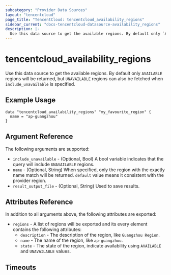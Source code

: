 ```yaml
---
subcategory: "Provider Data Sources"
layout: "tencentcloud"
page_title: "TencentCloud: tencentcloud_availability_regions"
sidebar_current: "docs-tencentcloud-datasource-availability_regions"
description: |-
  Use this data source to get the available regions. By default only `AVAILABLE` regions will be returned, but `UNAVAILABLE` regions can also be fetched when `include_unavailable` is specified.
---
```


# tencentcloud_availability_regions

Use this data source to get the available regions. By default only `AVAILABLE` regions will be returned, but `UNAVAILABLE` regions can also be fetched when `include_unavailable` is specified.

## Example Usage

```hcl
data "tencentcloud_availability_regions" "my_favourite_region" {
  name = "ap-guangzhou"
}
```

## Argument Reference

The following arguments are supported:

* `include_unavailable` - (Optional, Bool) A bool variable indicates that the query will include `UNAVAILABLE` regions.
* `name` - (Optional, String) When specified, only the region with the exactly name match will be returned. `default` value means it consistent with the provider region.
* `result_output_file` - (Optional, String) Used to save results.

## Attributes Reference

In addition to all arguments above, the following attributes are exported:

* `regions` - A list of regions will be exported and its every element contains the following attributes:
  * `description` - The description of the region, like `Guangzhou Region`.
  * `name` - The name of the region, like `ap-guangzhou`.
  * `state` - The state of the region, indicate availability using `AVAILABLE` and `UNAVAILABLE` values.


## Timeouts

<no value>


